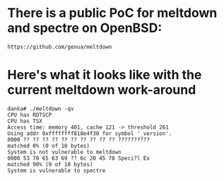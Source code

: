 # There is a public PoC for meltdown and spectre on OpenBSD:
```text
https://github.com/genua/meltdown
```

# Here's what it looks like with the current meltdown work-around
```text
danka# ./meltdown -qv
CPU has RDTSCP
CPU has TSX
Access time: memory 401, cache 121 -> threshold 261
Using addr 0xffffffff818e4f30 for symbol '_version'.
0000 ?? ?? ?? ?? ?? ?? ?? ?? ?? ?? ??????????
matched 0% (0 of 10 bytes)
System is not vulnerable to meltdown
0000 53 70 65 63 69 ?? 6c 20 45 78 Speci?l Ex
matched 90% (9 of 10 bytes)
System is vulnerable to spectre
```
